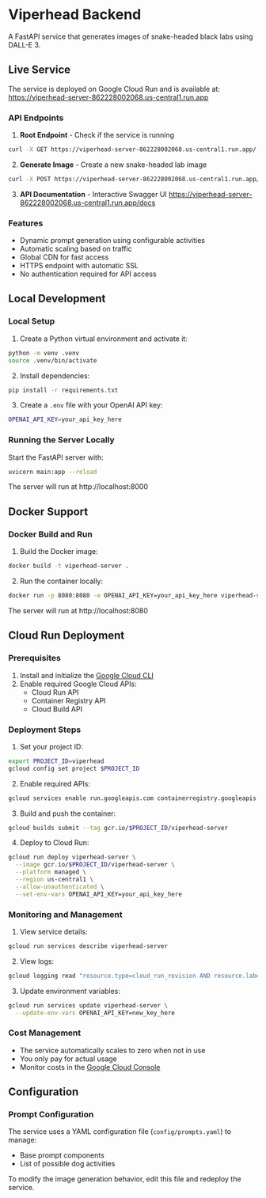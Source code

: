 # Viperhead Backend

A FastAPI service that generates images of snake-headed black labs using DALL-E 3.

## Live Service

The service is deployed on Google Cloud Run and is available at:
https://viperhead-server-862228002068.us-central1.run.app

### API Endpoints

1. **Root Endpoint** - Check if the service is running
```bash
curl -X GET https://viperhead-server-862228002068.us-central1.run.app/
```

2. **Generate Image** - Create a new snake-headed lab image
```bash
curl -X POST https://viperhead-server-862228002068.us-central1.run.app/generate-image
```

3. **API Documentation** - Interactive Swagger UI
https://viperhead-server-862228002068.us-central1.run.app/docs

### Features
- Dynamic prompt generation using configurable activities
- Automatic scaling based on traffic
- Global CDN for fast access
- HTTPS endpoint with automatic SSL
- No authentication required for API access

## Local Development

### Local Setup

1. Create a Python virtual environment and activate it:
```bash
python -m venv .venv
source .venv/bin/activate
```

2. Install dependencies:
```bash
pip install -r requirements.txt
```

3. Create a `.env` file with your OpenAI API key:
```bash
OPENAI_API_KEY=your_api_key_here
```

### Running the Server Locally

Start the FastAPI server with:
```bash
uvicorn main:app --reload
```

The server will run at http://localhost:8000

## Docker Support

### Docker Build and Run

1. Build the Docker image:
```bash
docker build -t viperhead-server .
```

2. Run the container locally:
```bash
docker run -p 8080:8080 -e OPENAI_API_KEY=your_api_key_here viperhead-server
```

The server will run at http://localhost:8080

## Cloud Run Deployment

### Prerequisites
1. Install and initialize the [Google Cloud CLI](https://cloud.google.com/sdk/docs/install)
2. Enable required Google Cloud APIs:
   - Cloud Run API
   - Container Registry API
   - Cloud Build API

### Deployment Steps

1. Set your project ID:
```bash
export PROJECT_ID=viperhead
gcloud config set project $PROJECT_ID
```

2. Enable required APIs:
```bash
gcloud services enable run.googleapis.com containerregistry.googleapis.com cloudbuild.googleapis.com
```

3. Build and push the container:
```bash
gcloud builds submit --tag gcr.io/$PROJECT_ID/viperhead-server
```

4. Deploy to Cloud Run:
```bash
gcloud run deploy viperhead-server \
  --image gcr.io/$PROJECT_ID/viperhead-server \
  --platform managed \
  --region us-central1 \
  --allow-unauthenticated \
  --set-env-vars OPENAI_API_KEY=your_api_key_here
```

### Monitoring and Management

1. View service details:
```bash
gcloud run services describe viperhead-server
```

2. View logs:
```bash
gcloud logging read "resource.type=cloud_run_revision AND resource.labels.service_name=viperhead-server"
```

3. Update environment variables:
```bash
gcloud run services update viperhead-server \
  --update-env-vars OPENAI_API_KEY=new_key_here
```

### Cost Management
- The service automatically scales to zero when not in use
- You only pay for actual usage
- Monitor costs in the [Google Cloud Console](https://console.cloud.google.com/billing)

## Configuration

### Prompt Configuration
The service uses a YAML configuration file (`config/prompts.yaml`) to manage:
- Base prompt components
- List of possible dog activities

To modify the image generation behavior, edit this file and redeploy the service.
